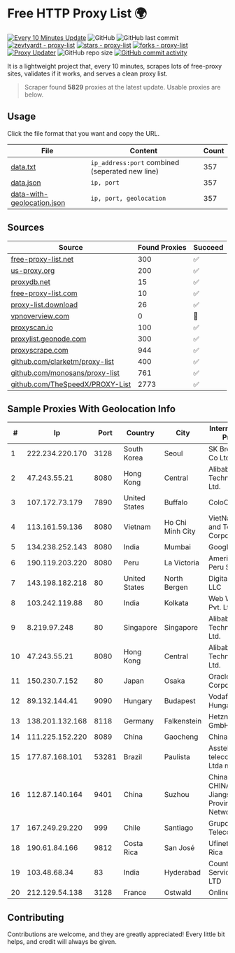 
# Free HTTP Proxy List 🌍

[![Every 10 Minutes Update](https://github.com/mertguvencli/http-proxy-list/actions/workflows/main.yml/badge.svg?branch=main)](https://github.com/mertguvencli/http-proxy-list/actions/workflows/main.yml)
![GitHub](https://img.shields.io/github/license/mertguvencli/http-proxy-list)
![GitHub last commit](https://img.shields.io/github/last-commit/mertguvencli/http-proxy-list)
[![zevtyardt - proxy-list](https://img.shields.io/static/v1?label=zevtyardt&message=proxy-list&color=blue&logo=github)](https://github.com/zevtyardt/proxy-list "Go to GitHub repo")
[![stars - proxy-list](https://img.shields.io/github/stars/zevtyardt/proxy-list?style=social)](https://github.com/zevtyardt/proxy-list)
[![forks - proxy-list](https://img.shields.io/github/forks/zevtyardt/proxy-list?style=social)](https://github.com/zevtyardt/proxy-list)
[![Proxy Updater](https://github.com/zevtyardt/proxy-list/workflows/Proxy%20Updater/badge.svg)](https://github.com/zevtyardt/proxy-list/actions?query=workflow:"Proxy+Updater")
![GitHub repo size](https://img.shields.io/github/repo-size/zevtyardt/proxy-list)
[![GitHub commit activity](https://img.shields.io/github/commit-activity/m/zevtyardt/proxy-list?logo=commits)](https://github.com/zevtyardt/proxy-list/commits/main)

It is a lightweight project that, every 10 minutes, scrapes lots of free-proxy sites, validates if it works, and serves a clean proxy list.

> Scraper found **5829** proxies at the latest update. Usable proxies are below.

## Usage

Click the file format that you want and copy the URL.

|File|Content|Count|
|----|-------|-----|
|[data.txt](https://raw.githubusercontent.com/mertguvencli/http-proxy-list/main/proxy-list/data.txt)|`ip_address:port` combined (seperated new line)|357|
|[data.json](https://raw.githubusercontent.com/mertguvencli/http-proxy-list/main/proxy-list/data.json)|`ip, port`|357|
|[data-with-geolocation.json](https://raw.githubusercontent.com/mertguvencli/http-proxy-list/main/proxy-list/data-with-geolocation.json)|`ip, port, geolocation`|357|

## Sources

|Source|Found Proxies|Succeed|
|------|-------------|-------|
|[free-proxy-list.net](https://free-proxy-list.net)|300|✅|
|[us-proxy.org](https://www.us-proxy.org)|200|✅|
|[proxydb.net](http://proxydb.net)|15|✅|
|[free-proxy-list.com](https://free-proxy-list.com/?page=&port=&type%5B%5D=http&type%5B%5D=https&up_time=0&search=Search)|10|✅|
|[proxy-list.download](https://www.proxy-list.download/HTTP)|26|✅|
|[vpnoverview.com](https://vpnoverview.com/privacy/anonymous-browsing/free-proxy-servers)|0|🚫|
|[proxyscan.io](https://www.proxyscan.io)|100|✅|
|[proxylist.geonode.com](https://proxylist.geonode.com/api/proxy-list?limit=300&page=1&sort_by=lastChecked&sort_type=desc&protocols=http,https)|300|✅|
|[proxyscrape.com](https://api.proxyscrape.com/v2/?request=displayproxies&protocol=http&timeout=10000&country=all&ssl=all&anonymity=all)|944|✅|
|[github.com/clarketm/proxy-list](https://raw.githubusercontent.com/clarketm/proxy-list/master/proxy-list-raw.txt)|400|✅|
|[github.com/monosans/proxy-list](https://raw.githubusercontent.com/monosans/proxy-list/main/proxies/http.txt)|761|✅|
|[github.com/TheSpeedX/PROXY-List](https://raw.githubusercontent.com/TheSpeedX/PROXY-List/master/http.txt)|2773|✅|


## Sample Proxies With Geolocation Info

|#|Ip|Port|Country|City|Internet Service Provider|
|-|--|----|-------|----|-------------------------|
|1|222.234.220.170|3128|South Korea|Seoul|SK Broadband Co Ltd|
|2|47.243.55.21|8080|Hong Kong|Central|Alibaba (US) Technology Co., Ltd.|
|3|107.172.73.179|7890|United States|Buffalo|ColoCrossing|
|4|113.161.59.136|8080|Vietnam|Ho Chi Minh City|VietNam Post and Telecom Corporation|
|5|134.238.252.143|8080|India|Mumbai|Google LLC|
|6|190.119.203.220|8080|Peru|La Victoria|America Movil Peru S.A.C.|
|7|143.198.182.218|80|United States|North Bergen|DigitalOcean, LLC|
|8|103.242.119.88|80|India|Kolkata|Web Werks India Pvt. Ltd.|
|9|8.219.97.248|80|Singapore|Singapore|Alibaba (US) Technology Co., Ltd.|
|10|47.243.55.21|8080|Hong Kong|Central|Alibaba (US) Technology Co., Ltd.|
|11|150.230.7.152|80|Japan|Osaka|Oracle Corporation|
|12|89.132.144.41|9090|Hungary|Budapest|Vodafone Hungary Ltd.|
|13|138.201.132.168|8118|Germany|Falkenstein|Hetzner Online GmbH|
|14|111.225.152.220|8089|China|Gaocheng|Chinanet|
|15|177.87.168.101|53281|Brazil|Paulista|Asstelecom telecomunicação Ltda me|
|16|112.87.140.164|9401|China|Suzhou|China Unicom CHINA169 Jiangsu Province Network|
|17|167.249.29.220|999|Chile|Santiago|Grupo Metrowan Telecom SPA|
|18|190.61.84.166|9812|Costa Rica|San José|Ufinet Costa Rica|
|19|103.48.68.34|83|India|Hyderabad|Country Online Services PVT LTD|
|20|212.129.54.138|3128|France|Ostwald|Online S.A.S.|



## Contributing

Contributions are welcome, and they are greatly appreciated! Every
little bit helps, and credit will always be given.

